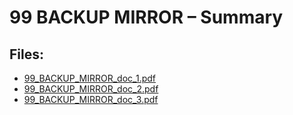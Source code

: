 # 99 BACKUP MIRROR – Summary

## Files:
- [99_BACKUP_MIRROR_doc_1.pdf](99_BACKUP_MIRROR_doc_1.pdf)
- [99_BACKUP_MIRROR_doc_2.pdf](99_BACKUP_MIRROR_doc_2.pdf)
- [99_BACKUP_MIRROR_doc_3.pdf](99_BACKUP_MIRROR_doc_3.pdf)